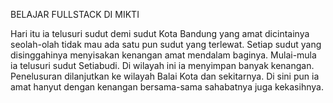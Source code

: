 BELAJAR FULLSTACK DI MIKTI 
 
Hari itu ia telusuri sudut demi sudut Kota Bandung yang amat dicintainya seolah-olah tidak mau ada satu   pun sudut yang terlewat. Setiap sudut yang disinggahinya menyisakan kenangan amat mendalam baginya. 
Mulai-mula ia telusuri sudut Setiabudi. Di wilayah ini ia menyimpan banyak kenangan. Penelusuran dilanjutkan ke wilayah Balai Kota dan sekitarnya. Di sini pun ia amat hanyut dengan kenangan bersama-sama sahabatnya juga kekasihnya.
